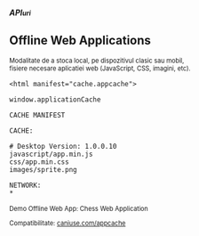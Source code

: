 ##### API<small>uri</small>
## Offline Web Applications

<p style="font-size:80%;">Modalitate de a stoca local, pe dispozitivul clasic sau mobil, <br>
	fisiere necesare aplicatiei web (JavaScript, CSS, imagini, etc).</p>

```
<html manifest="cache.appcache">
```

```
window.applicationCache
```

```
CACHE MANIFEST

CACHE:

# Desktop Version: 1.0.0.10
javascript/app.min.js
css/app.min.css
images/sprite.png

NETWORK:
*
```

<p style="font-size:80%;">Demo Offline Web App: Chess Web Application</p>

<p style="font-size:80%;">Compatibilitate: <a href="http://caniuse.com/appcache">caniuse.com/appcache</a></p>